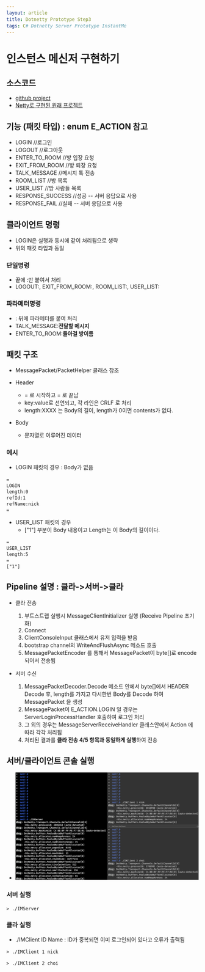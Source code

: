 ```yaml
---
layout: article
title: Dotnetty Prototype Step3
tags: C# Dotnetty Server Prototype InstantMe
---
```


# 인스턴스 메신저 구현하기
## 소스코드
* [github project](https://github.com/snowpipe-dev/DotNettyServerSamples/tree/main/InstantMessenger)
* [Netty로 구현된 원래 프로젝트](https://github.com/SoonPoong-Hong/hong-netty-messenger)

## 기능 (패킷 타입) : enum E_ACTION 참고
* LOGIN  //로그인
* LOGOUT //로그아웃
* ENTER_TO_ROOM //방 입장 요청
* EXIT_FROM_ROOM //방 퇴장 요청
* TALK_MESSAGE //메시지 톡 전송
* ROOM_LIST //방 목록
* USER_LIST //방 사람들 목록
* RESPONSE_SUCCESS //성공 -- 서버 응답으로 사용
* RESPONSE_FAIL //실패 -- 서버 응답으로 사용

## 클라이언트 명령
* LOGIN은 실행과 동시에 같이 처리됨으로 생략
* 위의 패킷 타입과 동일

### 단일명령
* 끝에 :만 붙여서 처리
* LOGOUT:, EXIT_FROM_ROOM:, ROOM_LIST:, USER_LIST:

### 파라메터명령
* : 뒤에 파라메터를 붙여 처리
* TALK_MESSAGE:**전달할 메시지**
* ENTER_TO_ROOM:**들아걸 방이름**

## 패킷 구조
* MessagePacket/PacketHelper 클래스 참조

* Header
  * = 로 시작하고 = 로 끝남
  * key:value로 선언되고, 각 라인은 CRLF 로 처리
  * length:XXXX 는 Body의 길이, length가 0이면 contents가 없다.
* Body
  * 문자열로 이루어진 데이터

### 예시
* LOGIN 패킷의 경우 : Body가 없음
```
=
LOGIN
length:0
refId:1
refName:nick
=
```

* USER_LIST 패킷의 경우
  * ["1"] 부분이 Body 내용이고 Length는 이 Body의 길이이다.
```
=
USER_LIST
length:5
=
["1"]
```

## Pipeline 설명 : 클라->서버->클라
* 클라 전송
  1. 부트스트랩 실행시 MessageClientInitializer 실행 (Receive Pipeline 초기화)
  2. Connect
  3. ClientConsoleInput 클래스에서 유저 입력을 받음
  4. bootstrap channel의 WriteAndFlushAsync 메소드 호출
  5. MessagePacketEncoder 를 통해서 MessagePacket이 byte[]로 encode 되어서 전송됨

* 서버 수신
  1. MessagePacketDecoder.Decode 메소드 안에서 byte[]에서 HEADER Decode 후, length를 가지고 다시한번 Body를 Decode 하여 MessagePacket 을 생성
  2. MessagePacket이 E_ACTION.LOGIN 일 경우는 ServerLoginProcessHandler 호출하여 로그인 처리
  3. 그 외의 경우는 MessageServerReceiveHandler 클래스안에서 Action 에 따라 각각 처리됨
  4. 처리된 결과를 **클라 전송 4/5 항목과 동일하게 실행**하여 전송

## 서버/클라이언트 콘솔 실행
* ![서버-클라이언트 콘솔](/assets/images/prototype/prototype-dotnetty-im-server-client.png)

### 서버 실행
```
> ./IMServer
```

### 클라 실행
* ./IMClient ID Name : ID가 중복되면 이미 로그인되어 있다고 오류가 출력됨

```
> ./IMClient 1 nick
```

```
> ./IMClient 2 choi
```
